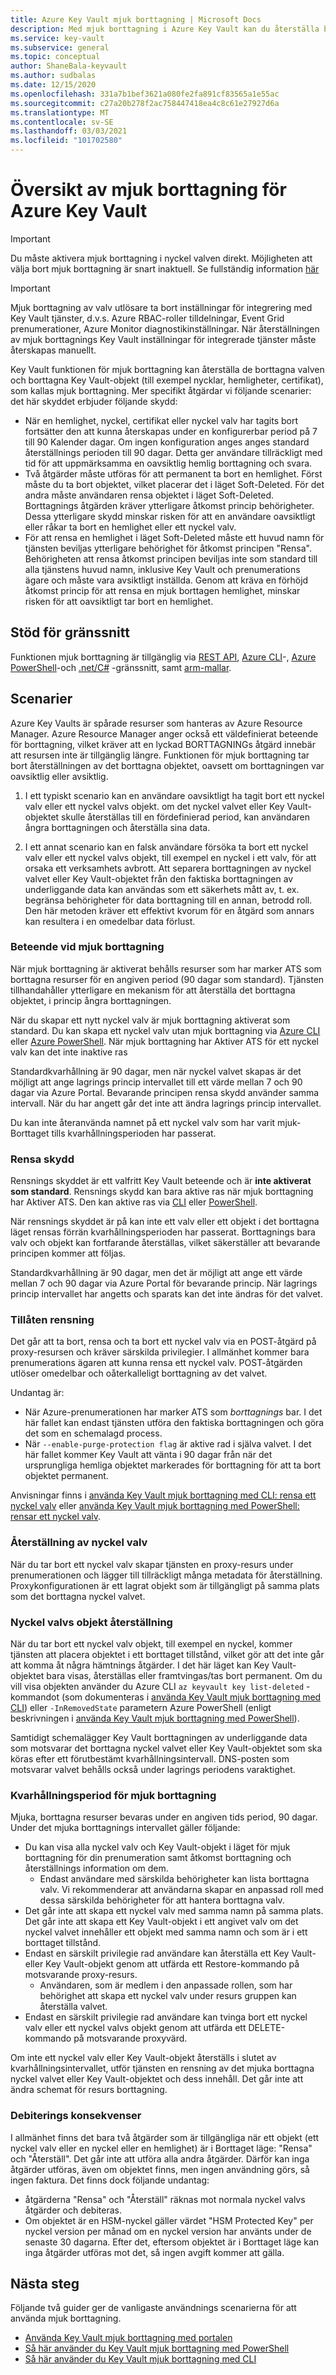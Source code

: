 ```yaml
---
title: Azure Key Vault mjuk borttagning | Microsoft Docs
description: Med mjuk borttagning i Azure Key Vault kan du återställa borttagna nyckel valv och Key Vault-objekt, till exempel nycklar, hemligheter och certifikat.
ms.service: key-vault
ms.subservice: general
ms.topic: conceptual
author: ShaneBala-keyvault
ms.author: sudbalas
ms.date: 12/15/2020
ms.openlocfilehash: 331a7b1bef3621a080fe2fa891cf83565a1e55ac
ms.sourcegitcommit: c27a20b278f2ac758447418ea4c8c61e27927d6a
ms.translationtype: MT
ms.contentlocale: sv-SE
ms.lasthandoff: 03/03/2021
ms.locfileid: "101702580"
---
```

# <a name="azure-key-vault-soft-delete-overview"></a>Översikt av mjuk borttagning för Azure Key Vault

> [!IMPORTANT]
> Du måste aktivera mjuk borttagning i nyckel valven direkt. Möjligheten att välja bort mjuk borttagning är snart inaktuell. Se fullständig information [här](soft-delete-change.md)

> [!IMPORTANT]
> Mjuk borttagning av valv utlösare ta bort inställningar för integrering med Key Vault tjänster, d.v.s. Azure RBAC-roller tilldelningar, Event Grid prenumerationer, Azure Monitor diagnostikinställningar. När återställningen av mjuk borttagnings Key Vault inställningar för integrerade tjänster måste återskapas manuellt. 

Key Vault funktionen för mjuk borttagning kan återställa de borttagna valven och borttagna Key Vault-objekt (till exempel nycklar, hemligheter, certifikat), som kallas mjuk borttagning. Mer specifikt åtgärdar vi följande scenarier: det här skyddet erbjuder följande skydd:

- När en hemlighet, nyckel, certifikat eller nyckel valv har tagits bort fortsätter den att kunna återskapas under en konfigurerbar period på 7 till 90 Kalender dagar. Om ingen konfiguration anges anges standard återställnings perioden till 90 dagar. Detta ger användare tillräckligt med tid för att uppmärksamma en oavsiktlig hemlig borttagning och svara.
- Två åtgärder måste utföras för att permanent ta bort en hemlighet. Först måste du ta bort objektet, vilket placerar det i läget Soft-Deleted. För det andra måste användaren rensa objektet i läget Soft-Deleted. Borttagnings åtgärden kräver ytterligare åtkomst princip behörigheter. Dessa ytterligare skydd minskar risken för att en användare oavsiktligt eller råkar ta bort en hemlighet eller ett nyckel valv.  
- För att rensa en hemlighet i läget Soft-Deleted måste ett huvud namn för tjänsten beviljas ytterligare behörighet för åtkomst principen "Rensa". Behörigheten att rensa åtkomst principen beviljas inte som standard till alla tjänstens huvud namn, inklusive Key Vault och prenumerations ägare och måste vara avsiktligt inställda. Genom att kräva en förhöjd åtkomst princip för att rensa en mjuk borttagen hemlighet, minskar risken för att oavsiktligt tar bort en hemlighet.

## <a name="supporting-interfaces"></a>Stöd för gränssnitt

Funktionen mjuk borttagning är tillgänglig via [REST API](/rest/api/keyvault/), [Azure CLI](./key-vault-recovery.md)-, [Azure PowerShell](./key-vault-recovery.md)-och [.net/C#](/dotnet/api/microsoft.azure.keyvault?view=azure-dotnet&preserve-view=true) -gränssnitt, samt [arm-mallar](/azure/templates/microsoft.keyvault/2019-09-01/vaults).

## <a name="scenarios"></a>Scenarier

Azure Key Vaults är spårade resurser som hanteras av Azure Resource Manager. Azure Resource Manager anger också ett väldefinierat beteende för borttagning, vilket kräver att en lyckad BORTTAGNINGs åtgärd innebär att resursen inte är tillgänglig längre. Funktionen för mjuk borttagning tar bort återställningen av det borttagna objektet, oavsett om borttagningen var oavsiktlig eller avsiktlig.

1. I ett typiskt scenario kan en användare oavsiktligt ha tagit bort ett nyckel valv eller ett nyckel valvs objekt. om det nyckel valvet eller Key Vault-objektet skulle återställas till en fördefinierad period, kan användaren ångra borttagningen och återställa sina data.

2. I ett annat scenario kan en falsk användare försöka ta bort ett nyckel valv eller ett nyckel valvs objekt, till exempel en nyckel i ett valv, för att orsaka ett verksamhets avbrott. Att separera borttagningen av nyckel valvet eller Key Vault-objektet från den faktiska borttagningen av underliggande data kan användas som ett säkerhets mått av, t. ex. begränsa behörigheter för data borttagning till en annan, betrodd roll. Den här metoden kräver ett effektivt kvorum för en åtgärd som annars kan resultera i en omedelbar data förlust.

### <a name="soft-delete-behavior"></a>Beteende vid mjuk borttagning

När mjuk borttagning är aktiverat behålls resurser som har marker ATS som borttagna resurser för en angiven period (90 dagar som standard). Tjänsten tillhandahåller ytterligare en mekanism för att återställa det borttagna objektet, i princip ångra borttagningen.

När du skapar ett nytt nyckel valv är mjuk borttagning aktiverat som standard. Du kan skapa ett nyckel valv utan mjuk borttagning via [Azure CLI](./key-vault-recovery.md) eller [Azure PowerShell](./key-vault-recovery.md). När mjuk borttagning har Aktiver ATS för ett nyckel valv kan det inte inaktive ras

Standardkvarhållning är 90 dagar, men när nyckel valvet skapas är det möjligt att ange lagrings princip intervallet till ett värde mellan 7 och 90 dagar via Azure Portal. Bevarande principen rensa skydd använder samma intervall. När du har angett går det inte att ändra lagrings princip intervallet.

Du kan inte återanvända namnet på ett nyckel valv som har varit mjuk-Borttaget tills kvarhållningsperioden har passerat.

### <a name="purge-protection"></a>Rensa skydd

Rensnings skyddet är ett valfritt Key Vault beteende och är **inte aktiverat som standard**. Rensnings skydd kan bara aktive ras när mjuk borttagning har Aktiver ATS.  Den kan aktive ras via [CLI](./key-vault-recovery.md?tabs=azure-cli) eller [PowerShell](./key-vault-recovery.md?tabs=azure-powershell).

När rensnings skyddet är på kan inte ett valv eller ett objekt i det borttagna läget rensas förrän kvarhållningsperioden har passerat. Borttagnings bara valv och objekt kan fortfarande återställas, vilket säkerställer att bevarande principen kommer att följas.

Standardkvarhållning är 90 dagar, men det är möjligt att ange ett värde mellan 7 och 90 dagar via Azure Portal för bevarande princip. När lagrings princip intervallet har angetts och sparats kan det inte ändras för det valvet.

### <a name="permitted-purge"></a>Tillåten rensning

Det går att ta bort, rensa och ta bort ett nyckel valv via en POST-åtgärd på proxy-resursen och kräver särskilda privilegier. I allmänhet kommer bara prenumerations ägaren att kunna rensa ett nyckel valv. POST-åtgärden utlöser omedelbar och oåterkalleligt borttagning av det valvet. 

Undantag är:
- När Azure-prenumerationen har marker ATS som *borttagnings* bar. I det här fallet kan endast tjänsten utföra den faktiska borttagningen och göra det som en schemalagd process. 
- När `--enable-purge-protection flag` är aktive rad i själva valvet. I det här fallet kommer Key Vault att vänta i 90 dagar från när det ursprungliga hemliga objektet markerades för borttagning för att ta bort objektet permanent.

Anvisningar finns i [använda Key Vault mjuk borttagning med CLI: rensa ett nyckel valv](./key-vault-recovery.md?tabs=azure-cli#key-vault-cli) eller [använda Key Vault mjuk borttagning med PowerShell: rensar ett nyckel valv](./key-vault-recovery.md?tabs=azure-powershell#key-vault-powershell).

### <a name="key-vault-recovery"></a>Återställning av nyckel valv

När du tar bort ett nyckel valv skapar tjänsten en proxy-resurs under prenumerationen och lägger till tillräckligt många metadata för återställning. Proxykonfigurationen är ett lagrat objekt som är tillgängligt på samma plats som det borttagna nyckel valvet. 

### <a name="key-vault-object-recovery"></a>Nyckel valvs objekt återställning

När du tar bort ett nyckel valv objekt, till exempel en nyckel, kommer tjänsten att placera objektet i ett borttaget tillstånd, vilket gör att det inte går att komma åt några hämtnings åtgärder. I det här läget kan Key Vault-objektet bara visas, återställas eller framtvingas/tas bort permanent. Om du vill visa objekten använder du Azure CLI `az keyvault key list-deleted` -kommandot (som dokumenteras i [använda Key Vault mjuk borttagning med CLI](./key-vault-recovery.md)) eller `-InRemovedState` parametern Azure PowerShell (enligt beskrivningen i [använda Key Vault mjuk borttagning med PowerShell](./key-vault-recovery.md?tabs=azure-powershell#key-vault-powershell)).  

Samtidigt schemalägger Key Vault borttagningen av underliggande data som motsvarar det borttagna nyckel valvet eller Key Vault-objektet som ska köras efter ett förutbestämt kvarhållningsintervall. DNS-posten som motsvarar valvet behålls också under lagrings periodens varaktighet.

### <a name="soft-delete-retention-period"></a>Kvarhållningsperiod för mjuk borttagning

Mjuka, borttagna resurser bevaras under en angiven tids period, 90 dagar. Under det mjuka borttagnings intervallet gäller följande:

- Du kan visa alla nyckel valv och Key Vault-objekt i läget för mjuk borttagning för din prenumeration samt åtkomst borttagning och återställnings information om dem.
  - Endast användare med särskilda behörigheter kan lista borttagna valv. Vi rekommenderar att användarna skapar en anpassad roll med dessa särskilda behörigheter för att hantera borttagna valv.
- Det går inte att skapa ett nyckel valv med samma namn på samma plats. Det går inte att skapa ett Key Vault-objekt i ett angivet valv om det nyckel valvet innehåller ett objekt med samma namn och som är i ett borttaget tillstånd.
- Endast en särskilt privilegie rad användare kan återställa ett Key Vault-eller Key Vault-objekt genom att utfärda ett Restore-kommando på motsvarande proxy-resurs.
  - Användaren, som är medlem i den anpassade rollen, som har behörighet att skapa ett nyckel valv under resurs gruppen kan återställa valvet.
- Endast en särskilt privilegie rad användare kan tvinga bort ett nyckel valv eller ett nyckel valvs objekt genom att utfärda ett DELETE-kommando på motsvarande proxyvärd.

Om inte ett nyckel valv eller Key Vault-objekt återställs i slutet av kvarhållningsintervallet, utför tjänsten en rensning av det mjuka borttagna nyckel valvet eller Key Vault-objektet och dess innehåll. Det går inte att ändra schemat för resurs borttagning.

### <a name="billing-implications"></a>Debiterings konsekvenser

I allmänhet finns det bara två åtgärder som är tillgängliga när ett objekt (ett nyckel valv eller en nyckel eller en hemlighet) är i Borttaget läge: "Rensa" och "Återställ". Det går inte att utföra alla andra åtgärder. Därför kan inga åtgärder utföras, även om objektet finns, men ingen användning görs, så ingen faktura. Det finns dock följande undantag:

- åtgärderna "Rensa" och "Återställ" räknas mot normala nyckel valvs åtgärder och debiteras.
- Om objektet är en HSM-nyckel gäller värdet "HSM Protected Key" per nyckel version per månad om en nyckel version har använts under de senaste 30 dagarna. Efter det, eftersom objektet är i Borttaget läge kan inga åtgärder utföras mot det, så ingen avgift kommer att gälla.

## <a name="next-steps"></a>Nästa steg

Följande två guider ger de vanligaste användnings scenarierna för att använda mjuk borttagning.

- [Använda Key Vault mjuk borttagning med portalen](./key-vault-recovery.md?tabs=azure-portal)
- [Så här använder du Key Vault mjuk borttagning med PowerShell](./key-vault-recovery.md) 
- [Så här använder du Key Vault mjuk borttagning med CLI](./key-vault-recovery.md)